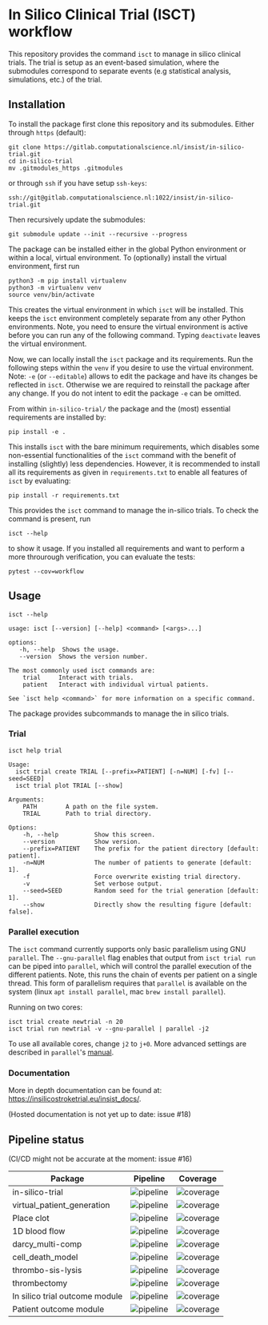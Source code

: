 # In Silico Clinical Trial (ISCT) workflow 
This repository provides the command `isct` to manage in silico clinical trials. 
The trial is setup as an event-based simulation, where the submodules correspond
to separate events (e.g statistical analysis, simulations, etc.) of the trial. 

## Installation 
To install the package first clone this repository and its submodules. Either 
through `https` (default): 
```
git clone https://gitlab.computationalscience.nl/insist/in-silico-trial.git
cd in-silico-trial
mv .gitmodules_https .gitmodules
```
or through `ssh` if you have setup `ssh-keys`: 
```
ssh://git@gitlab.computationalscience.nl:1022/insist/in-silico-trial.git
```
Then recursively update the submodules: 
``` 
git submodule update --init --recursive --progress
```
The package can be installed either in the global Python environment or within
a local, virtual environment. To (optionally) install the virtual environment, 
first run 
```
python3 -m pip install virtualenv
python3 -m virtualenv venv 
source venv/bin/activate 
```
This creates the virtual environment in which `isct` will be installed. This 
keeps the `isct` environment completely separate from any other Python 
environments. Note, you need to ensure the virtual environment is active
before you can run any of the following command. Typing `deactivate` leaves the
virtual environment. 

Now, we can locally install the `isct` package and its requirements. Run the
following steps within the `venv` if you desire to use the virtual environment. 
Note: `-e` (or `--editable`) allows to edit the package and have its changes
be reflected in `isct`. Otherwise we are required to reinstall the package 
after any change. If you do not intent to edit the package `-e` can be omitted. 

From within `in-silico-trial/` the package and the (most) essential requirements
are installed by: 
```
pip install -e . 
```
This installs `isct` with the bare minimum requirements, which disables some
non-essential functionalities of the `isct` command with the benefit of 
installing (slightly) less dependencies. However, it is recommended to install
all its requirements as given in `requirements.txt` to enable all features
of `isct` by evaluating: 
```
pip install -r requirements.txt
```
This provides the `isct` command to manage the in-silico trials. To check the 
command is present, run 
```
isct --help 
```
to show it usage. If you installed all requirements and want to perform a more
throurough verification, you can evaluate the tests: 
```
pytest --cov=workflow 
```


## Usage 
```
isct --help 

usage: isct [--version] [--help] <command> [<args>...]

options:
   -h, --help  Shows the usage.
   --version  Shows the version number.

The most commonly used isct commands are:
    trial     Interact with trials.
    patient   Interact with individual virtual patients.

See `isct help <command>` for more information on a specific command.
```
The package provides subcommands to manage the in silico trials.

### Trial
```
isct help trial 

Usage:
  isct trial create TRIAL [--prefix=PATIENT] [-n=NUM] [-fv] [--seed=SEED]
  isct trial plot TRIAL [--show]

Arguments:
    PATH        A path on the file system.
    TRIAL       Path to trial directory.

Options:
    -h, --help          Show this screen.
    --version           Show version.
    --prefix=PATIENT    The prefix for the patient directory [default: patient].
    -n=NUM              The number of patients to generate [default: 1].
    -f                  Force overwrite existing trial directory.
    -v                  Set verbose output.
    --seed=SEED         Random seed for the trial generation [default: 1].
    --show              Directly show the resulting figure [default: false].
```

### Parallel execution
The `isct` command currently supports only basic parallelism using GNU 
`parallel`. The `--gnu-parallel` flag enables that output from `isct trial run`
can be piped into `parallel`, which will control the parallel execution of the
different patients. Note, this runs the chain of events per patient on a single 
thread. This form of parallelism requires that `parallel` is available on 
the system (linux `apt install parallel`, mac `brew install parallel`).

Running on two cores: 
```
isct trial create newtrial -n 20
isct trial run newtrial -v --gnu-parallel | parallel -j2 
```
To use all available cores, change `j2` to `j+0`. More advanced settings are
described in `parallel`'s [manual](https://www.gnu.org/software/parallel/parallel_tutorial.html). 

### Documentation 
More in depth documentation can be found at: https://insilicostroketrial.eu/insist_docs/. 

(Hosted documentation is not yet up to date: issue #18)

## Pipeline status 
(CI/CD might not be accurate at the moment: issue #16)

Package | Pipeline | Coverage
--- | --- | ---
in-silico-trial | ![pipeline](https://gitlab.computationalscience.nl/insist/in-silico-trial/badges/master/pipeline.svg) | ![coverage](https://gitlab.computationalscience.nl/insist/in-silico-trial/badges/master/coverage.svg)
virtual_patient_generation | ![pipeline](https://gitlab.computationalscience.nl/insist/virtual_patient_generation/badges/master/pipeline.svg) | ![coverage](https://gitlab.computationalscience.nl/insist/virtual_patient_generation/badges/master/coverage.svg)
Place clot | ![pipeline](https://gitlab.computationalscience.nl/insist/place_clot/badges/master/pipeline.svg) | ![coverage](https://gitlab.computationalscience.nl/insist/place_clot/badges/master/coverage.svg)
1D blood flow | ![pipeline](https://gitlab.computationalscience.nl/insist/1d-blood-flow/badges/master/pipeline.svg) | ![coverage](https://gitlab.computationalscience.nl/insist/1d-blood-flow/badges/master/coverage.svg)
darcy_multi-comp | ![pipeline](https://gitlab.computationalscience.nl/insist/darcy_multi-comp/badges/master/pipeline.svg) | ![coverage](https://gitlab.computationalscience.nl/insist/darcy_multi-comp/badges/master/coverage.svg)
cell_death_model | ![pipeline](https://gitlab.computationalscience.nl/insist/cell_death_model/badges/master/pipeline.svg) | ![coverage](https://gitlab.computationalscience.nl/insist/cell_death_model/badges/master/coverage.svg)
thrombo-sis-lysis | ![pipeline](https://gitlab.computationalscience.nl/insist/thrombo-sis-lysis/badges/master/pipeline.svg) | ![coverage](https://gitlab.computationalscience.nl/insist/thrombo-sis-lysis/badges/master/coverage.svg)
thrombectomy | ![pipeline](https://gitlab.computationalscience.nl/insist/thrombectomy_python_rs/badges/master/pipeline.svg) | ![coverage](https://gitlab.computationalscience.nl/insist/thrombectomy_python_rs/badges/master/coverage.svg)
In silico trial outcome module | ![pipeline](https://gitlab.computationalscience.nl/insist/in-silico-trial-outcome/badges/master/pipeline.svg) | ![coverage](https://gitlab.computationalscience.nl/insist/in-silico-trial-outcome/badges/master/coverage.svg)
Patient outcome module | ![pipeline](https://gitlab.computationalscience.nl/insist/patient-outcome-model/badges/master/pipeline.svg) | ![coverage](https://gitlab.computationalscience.nl/insist/patient-outcome-model/badges/master/coverage.svg)
